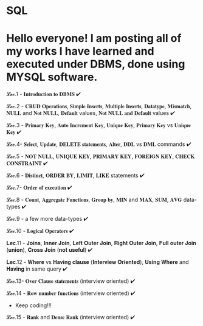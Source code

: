 # SQL
# Hello everyone! I am posting all of my works I have learned and executed under DBMS, done using MYSQL software.

𝓛𝓮𝓬.1 - 𝐈𝐧𝐭𝐫𝐨𝐝𝐮𝐜𝐭𝐢𝐨𝐧 𝐭𝐨 𝐃𝐁𝐌𝐒 ✔ 

𝓛𝓮𝓬.2  - 𝐂𝐑𝐔𝐃 𝐎𝐩𝐞𝐫𝐚𝐭𝐢𝐨𝐧𝐬, 𝐒𝐢𝐦𝐩𝐥𝐞 𝐈𝐧𝐬𝐞𝐫𝐭𝐬, 𝐌𝐮𝐥𝐭𝐢𝐩𝐥𝐞 𝐈𝐧𝐬𝐞𝐫𝐭𝐬, 𝐃𝐚𝐭𝐚𝐭𝐲𝐩𝐞, 𝐌𝐢𝐬𝐦𝐚𝐭𝐜𝐡, 𝐍𝐔𝐋𝐋 and 𝐍𝐨𝐭 𝐍𝐔𝐋𝐋, 𝐃𝐞𝐟𝐚𝐮𝐥𝐭 values, 𝐍𝐨𝐭 𝐍𝐔𝐋𝐋 𝐚𝐧𝐝 𝐃𝐞𝐟𝐚𝐮𝐥𝐭 values ✔

𝓛𝓮𝓬.3  - 𝐏𝐫𝐢𝐦𝐚𝐫𝐲 𝐊𝐞𝐲, 𝐀𝐮𝐭𝐨 𝐈𝐧𝐜𝐫𝐞𝐦𝐞𝐧𝐭 𝐊𝐞𝐲, 𝐔𝐧𝐢𝐪𝐮𝐞 𝐊𝐞𝐲, 𝐏𝐫𝐢𝐦𝐚𝐫𝐲 𝐊𝐞𝐲 vs 𝐔𝐧𝐢𝐪𝐮𝐞 𝐊𝐞𝐲 ✔ 

𝓛𝓮𝓬.4- 𝐒𝐞𝐥𝐞𝐜𝐭, 𝐔𝐩𝐝𝐚𝐭𝐞, 𝐃𝐄𝐋𝐄𝐓𝐄 𝐬𝐭𝐚𝐭𝐞𝐦𝐞𝐧𝐭𝐬, 𝐀𝐥𝐭𝐞𝐫, 𝐃𝐃𝐋 vs 𝐃𝐌𝐋 commands ✔

𝓛𝓮𝓬.5 - 𝐍𝐎𝐓 𝐍𝐔𝐋𝐋, 𝐔𝐍𝐈𝐐𝐔𝐄 𝐊𝐄𝐘, 𝐏𝐑𝐈𝐌𝐀𝐑𝐘 𝐊𝐄𝐘, 𝐅𝐎𝐑𝐄𝐈𝐆𝐍 𝐊𝐄𝐘, 𝐂𝐇𝐄𝐂𝐊 𝐂𝐎𝐍𝐒𝐓𝐑𝐀𝐈𝐍𝐓 ✔

𝓛𝓮𝓬.6 - 𝐃𝐢𝐬𝐭𝐢𝐧𝐜𝐭, 𝐎𝐑𝐃𝐄𝐑 𝐁𝐘, 𝐋𝐈𝐌𝐈𝐓, 𝐋𝐈𝐊𝐄 statements ✔

𝓛𝓮𝓬.7- 𝐎𝐫𝐝𝐞𝐫 𝐨𝐟 𝐞𝐱𝐞𝐜𝐮𝐭𝐢𝐨𝐧 ✔

𝓛𝓮𝓬.8 - 𝐂𝐨𝐮𝐧𝐭, 𝐀𝐠𝐠𝐫𝐞𝐠𝐚𝐭𝐞 𝐅𝐮𝐧𝐜𝐭𝐢𝐨𝐧𝐬, 𝐆𝐫𝐨𝐮𝐩 𝐛𝐲, 𝐌𝐈𝐍 and 𝐌𝐀𝐗, 𝐒𝐔𝐌, 𝐀𝐕𝐆 data-types ✔

𝓛𝓮𝓬.9 - a few more data-types ✔

𝓛𝓮𝓬.10 - 𝐋𝐨𝐠𝐢𝐜𝐚𝐥 𝐎𝐩𝐞𝐫𝐚𝐭𝐨𝐫𝐬 ✔ 

𝐋𝐞𝐜.11 - 𝐉𝐨𝐢𝐧𝐬, 𝐈𝐧𝐧𝐞𝐫 𝐉𝐨𝐢𝐧, 𝐋𝐞𝐟𝐭 𝐎𝐮𝐭𝐞𝐫 𝐉𝐨𝐢𝐧, 𝐑𝐢𝐠𝐡𝐭 𝐎𝐮𝐭𝐞𝐫 𝐉𝐨𝐢𝐧, 𝐅𝐮𝐥𝐥 𝐨𝐮𝐭𝐞𝐫 𝐉𝐨𝐢𝐧 (𝐮𝐧𝐢𝐨𝐧), 𝐂𝐫𝐨𝐬𝐬 𝐉𝐨𝐢𝐧 (𝐧𝐨𝐭 𝐮𝐬𝐞𝐟𝐮𝐥) ✔

𝐋𝐞𝐜.12 - 𝐖𝐡𝐞𝐫𝐞 vs 𝐇𝐚𝐯𝐢𝐧𝐠 𝐜𝐥𝐚𝐮𝐬𝐞 (𝐈𝐧𝐭𝐞𝐫𝐯𝐢𝐞𝐰 𝐎𝐫𝐢𝐞𝐧𝐭𝐞𝐝), 𝐔𝐬𝐢𝐧𝐠 𝐖𝐡𝐞𝐫𝐞 and 𝐇𝐚𝐯𝐢𝐧𝐠 in same query ✔

𝓛𝓮𝓬.13- 𝐎𝐯𝐞𝐫 𝐂𝐥𝐚𝐮𝐬𝐞 𝐬𝐭𝐚𝐭𝐞𝐦𝐞𝐧𝐭𝐬 (interview oriented) ✔

𝓛𝓮𝓬.14 - 𝐑𝐨𝐰 𝐧𝐮𝐦𝐛𝐞𝐫 𝐟𝐮𝐧𝐜𝐭𝐢𝐨𝐧𝐬 (interview oriented) ✔

- Keep coding!!!

𝓛𝓮𝓬.15 - 𝐑𝐚𝐧𝐤 and 𝐃𝐞𝐧𝐬𝐞 𝐑𝐚𝐧𝐤 (interview oriented) ✔


